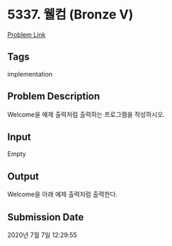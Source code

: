 # 5337. 웰컴 (Bronze V) 

[Problem Link](https://www.acmicpc.net/problem/5337) 

## Tags

implementation

## Problem Description

<p>
	Welcome을 예제 출력처럼 출력하는 프로그램을 작성하시오.</p>

## Input

 Empty

## Output

 <p>
	Welcome을 아래 예제 출력처럼 출력한다.</p>

## Submission Date

2020년 7월 7일 12:29:55

